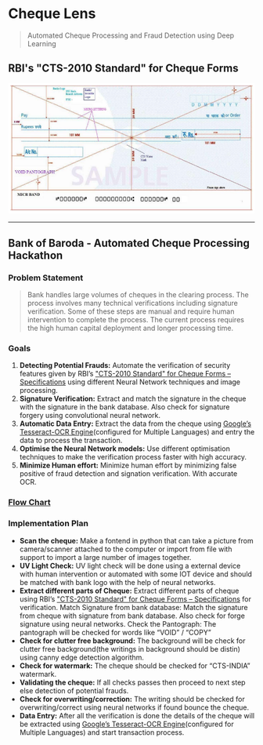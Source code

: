 # Cheque Lens
> Automated Cheque Processing and Fraud Detection using Deep Learning

## RBI's "CTS-2010 Standard" for Cheque Forms
!["CTS-2010 Standard" for Cheque Forms](https://github.com/dev-DTECH/cheque-lens/raw/main/idea/img/CTS-10.png)

---

## Bank of Baroda - Automated Cheque Processing Hackathon

### Problem Statement
> Bank handles large volumes of cheques in the clearing process. The process involves many technical verifications including signature verification. Some of these steps are manual and require human intervention to complete the process. The current process requires the high human capital deployment and longer processing time.

### Goals
1. **Detecting Potential Frauds:** Automate the verification of security features given by RBI’s
["CTS-2010 Standard" for Cheque Forms – Specifications](https://rbidocs.rbi.org.in/rdocs/content/PDFs/SCFR220210.pdf) using different Neural Network
techniques and image processing.
2. **Signature Verification:** Extract and match the signature in the cheque with the signature
in the bank database. Also check for signature forgery using convolutional neural
network.
3. **Automatic Data Entry:** Extract the data from the cheque using [Google’s Tesseract-OCR
Engine](https://github.com/tesseract-ocr/tesseract)(configured for Multiple Languages) and entry the data to process the transaction.
4. **Optimise the Neural Network models:** Use different optimisation techniques to make the
verification process faster with high accuracy.
5. **Minimize Human effort:** Minimize human effort by minimizing false positive of fraud
detection and signation verification. With accurate OCR.

### [Flow Chart](https://github.com/dev-DTECH/cheque-lens/raw/main/idea/img/cheque-flow.jpg)

### Implementation Plan
- **Scan the cheque:** Make a fontend in python that can take a picture from camera/scanner
attached to the computer or import from file with support to import a large number of
images together.
- **UV Light Check:** UV light check will be done using a external device with human
intervention or automated with some IOT device and should be matched with bank logo
with the help of neural networks.
- **Extract different parts of Cheque:** Extract different parts of cheque using RBI’s
["CTS-2010 Standard" for Cheque Forms – Specifications](https://rbidocs.rbi.org.in/rdocs/content/PDFs/SCFR220210.pdf) for verification.
Match Signature from bank database: Match the signature from cheque with signature
from bank database. Also check for forge signature using neural networks.
Check the Pantograph: The pantograph will be checked for words like “VOID” / “COPY”
- **Check for clutter free background:** The background will be check for clutter free
background(the writings in background should be distin) using canny edge detection
algorithm.
- **Check for watermark:** The cheque should be checked for “CTS-INDIA” watermark.
- **Validating the cheque:** If all checks passes then proceed to next step else detection of
potential frauds.
- **Check for overwriting/correction:** The writing should be checked for overwriting/correct
using neural networks if found bounce the cheque.
- **Data Entry:** After all the verification is done the details of the cheque will be extracted
using [Google’s Tesseract-OCR
Engine](https://github.com/tesseract-ocr/tesseract)(configured for Multiple Languages) and start
transaction process.

